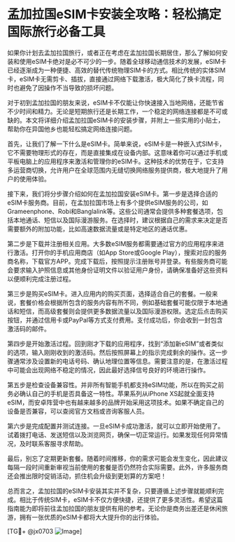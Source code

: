 # 孟加拉国eSIM卡安装全攻略：轻松搞定国际旅行必备工具

如果你计划去孟加拉国旅行，或者正在考虑在孟加拉国长期居住，那么了解如何安装和使用eSIM卡绝对是必不可少的一步。随着全球移动通信技术的发展，eSIM卡已经逐渐成为一种便捷、高效的替代传统物理SIM卡的方式。相比传统的实体SIM卡，eSIM卡无需剪卡、插拔，直接通过网络下载激活，极大简化了换卡流程，同时也避免了因操作不当导致的损坏问题。

对于初到孟加拉国的朋友来说，eSIM卡不仅能让你快速接入当地网络，还能节省不少时间和精力。无论是短期旅行还是长期工作，一个稳定的网络连接都是不可或缺的。本文将详细介绍孟加拉国eSIM卡的安装步骤，并附上一些实用的小贴士，帮助你在异国他乡也能轻松搞定网络连接问题。

首先，让我们了解一下什么是eSIM卡。简单来说，eSIM卡是一种嵌入式SIM卡，它不需要物理形式的存在，而是直接集成在设备内部。这意味着你可以通过手机或平板电脑上的应用程序来激活和管理你的eSIM卡。这种技术的优势在于，它支持多运营商切换，允许用户在全球范围内无缝切换网络服务提供商，极大地提升了用户的使用体验。

接下来，我们将分步骤介绍如何在孟加拉国安装eSIM卡。第一步是选择合适的eSIM卡服务商。目前，在孟加拉国市场上有多个提供eSIM服务的公司，如Grameenphone、Robi和Banglalink等。这些公司通常会提供多种套餐选项，包括本地通话、短信以及国际漫游服务。在选择时，建议根据自己的需求来决定是否需要额外的附加功能，比如高速数据流量或是特定地区的通话优惠。

第二步是下载并注册相关应用。大多数eSIM服务都需要通过官方的应用程序来进行激活。打开你的手机应用商店（如App Store或Google Play），搜索对应的服务商名称，下载官方APP。完成下载后，按照提示注册账号并登录。有些服务商可能会要求输入护照信息或其他身份证明文件以验证用户身份，请确保准备好这些资料以便顺利完成注册过程。

第三步是购买eSIM卡。进入应用内的购买页面，选择适合自己的套餐。一般来说，套餐价格会根据所包含的服务内容有所不同，例如基础套餐可能仅限于本地通话和短信，而高级套餐则会提供更多数据流量以及国际漫游权限。选定后点击购买按钮，并通过信用卡或PayPal等方式支付费用。支付成功后，你会收到一封包含激活码的邮件。

第四步是开始激活过程。回到刚才下载的应用程序，找到“添加新eSIM”或者类似的选项，输入刚刚收到的激活码。然后按照屏幕上的指示完成剩余的操作。这一步骤通常涉及设置新的电话号码、确认地理位置等信息。需要注意的是，在激活过程中可能会出现网络不稳定的情况，因此最好选择信号良好的环境进行操作。

第五步是检查设备兼容性。并非所有智能手机都支持eSIM功能，所以在购买之前务必确认自己的手机是否具备这一特性。苹果系列从iPhone XS起就全面支持eSIM，而安卓阵营中也有越来越多的品牌开始采用这项技术。如果不确定自己的设备是否兼容，可以查阅官方文档或咨询客服人员。

第六步是完成配置并测试连接。一旦eSIM卡成功激活，就可以立即开始使用了。试着拨打电话、发送短信以及浏览网页，确保一切正常运行。如果发现任何异常情况，及时联系客服寻求帮助。

最后，别忘了定期更新套餐。随着时间推移，你的需求可能会发生变化，因此建议每隔一段时间重新审视当前使用的套餐是否仍然符合实际需要。此外，许多服务商还会推出限时促销活动，抓住机会升级到更划算的方案吧！

总而言之，孟加拉国的eSIM卡安装其实并不复杂，只要遵循上述步骤就能顺利完成。相比于传统SIM卡，eSIM卡不仅方便快捷，还提供了更多灵活性。希望这篇指南能为即将前往孟加拉国的朋友提供有用的参考。无论你是商务出差还是休闲旅游，拥有一张优质的eSIM卡都将大大提升你的出行体验。

[TG💪+ @jx0703 ![Image](https://github.com/user-attachments/assets/dbca1d08-cadb-493c-b0ec-ad6f7a83f270)]
